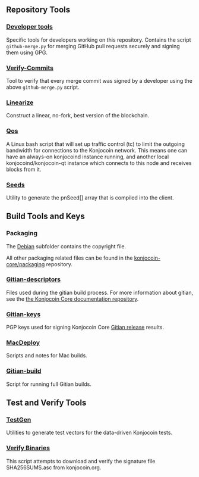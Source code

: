 Repository Tools
---------------------

### [Developer tools](/contrib/devtools) ###
Specific tools for developers working on this repository.
Contains the script `github-merge.py` for merging GitHub pull requests securely and signing them using GPG.

### [Verify-Commits](/contrib/verify-commits) ###
Tool to verify that every merge commit was signed by a developer using the above `github-merge.py` script.

### [Linearize](/contrib/linearize) ###
Construct a linear, no-fork, best version of the blockchain.

### [Qos](/contrib/qos) ###

A Linux bash script that will set up traffic control (tc) to limit the outgoing bandwidth for connections to the Konjocoin network. This means one can have an always-on konjocoind instance running, and another local konjocoind/konjocoin-qt instance which connects to this node and receives blocks from it.

### [Seeds](/contrib/seeds) ###
Utility to generate the pnSeed[] array that is compiled into the client.

Build Tools and Keys
---------------------

### Packaging ###
The [Debian](/contrib/debian) subfolder contains the copyright file.

All other packaging related files can be found in the [konjocoin-core/packaging](https://github.com/konjocoin-core/packaging) repository.

### [Gitian-descriptors](/contrib/gitian-descriptors) ###
Files used during the gitian build process. For more information about gitian, see the [the Konjocoin Core documentation repository](https://github.com/konjocoin-core/docs).

### [Gitian-keys](/contrib/gitian-keys)
PGP keys used for signing Konjocoin Core [Gitian release](/doc/release-process.md) results.

### [MacDeploy](/contrib/macdeploy) ###
Scripts and notes for Mac builds. 

### [Gitian-build](/contrib/gitian-build.py) ###
Script for running full Gitian builds.

Test and Verify Tools 
---------------------

### [TestGen](/contrib/testgen) ###
Utilities to generate test vectors for the data-driven Konjocoin tests.

### [Verify Binaries](/contrib/verifybinaries) ###
This script attempts to download and verify the signature file SHA256SUMS.asc from konjocoin.org.
